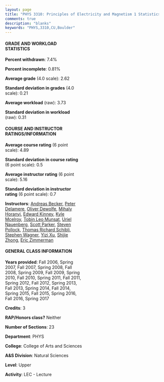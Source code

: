 ```yaml
---
layout: page
title: "PHYS 3310: Principles of Electricity and Magnetism 1 Statistics"
comments: true
description: "blanks"
keywords: "PHYS,3310,CU,Boulder"
---
```

<head>
<script src="https://ajax.googleapis.com/ajax/libs/jquery/2.1.3/jquery.min.js"></script>
<script src="https://dl.dropboxusercontent.com/s/pc42nxpaw1ea4o9/highcharts.js?dl=0"></script>
<!-- <script src="../assets/js/highcharts.js"></script> -->
<style type="text/css">@font-face {
	font-family: "Bebas Neue";
	src: url(https://www.filehosting.org/file/details/544349/BebasNeue Regular.otf) format("opentype");
	}
	h1.Bebas { 
		font-family: "Bebas Neue", Verdana, Tahoma;
	}
</style>
</head>
<body>
	<div id="container" style="float: right; width: 45%; height: 88%; margin-left: 2.5%; margin-right: 2.5%;"></div>
	<script language="JavaScript">
		$(document).ready(function() {
		var chart = {type: 'column'};
		var title = {text: 'Grade Distribution'};
		var xAxis = {categories: ['A','B','C','D','F'],crosshair: true};
		var yAxis = {min: 0,title: {text: 'Percentage'}};
		var tooltip = {headerFormat: '<center><b><span style="font-size:20px">{point.key}</span></b></center>',
		               pointFormat: '<td style="padding:0"><b>{point.y:.1f}%</b></td>',
		               footerFormat: '</table>',shared: true,useHTML: true};
		var plotOptions = {column: {pointPadding: 0.0,borderWidth: 0}};  
		var credits = {enabled: false};var series= [{name: 'Percent',data: [28.06,32.09,25.98,4.55,9.31,]}];
		var json = {};
		json.chart = chart;
		json.title = title;
		json.tooltip = tooltip;
		json.xAxis = xAxis;
		json.yAxis = yAxis;  
		json.series = series;
		json.plotOptions = plotOptions;  
		json.credits = credits;
		$('#container').highcharts(json);
	});
	</script>
</body>
			   
#### GRADE AND WORKLOAD STATISTICS

**Percent withdrawn**: 7.4%

**Percent incomplete**: 0.81%

**Average grade** (4.0 scale): 2.62

**Standard deviation in grades** (4.0 scale): 0.21

**Average workload** (raw): 3.73

**Standard deviation in workload** (raw): 0.31

#### COURSE AND INSTRUCTOR RATINGS/INFORMATION

**Average course rating** (6 point scale): 4.89

**Standard deviation in course rating** (6 point scale): 0.5

**Average instructor rating** (6 point scale): 5.16

**Standard deviation in instructor rating** (6 point scale): 0.7

**Instructors**: <a href='../../instructors/Andreas_Becker'>Andreas Becker</a>, <a href='../../instructors/Peter_Delamere'>Peter Delamere</a>, <a href='../../instructors/Oliver_Dewolfe'>Oliver Dewolfe</a>, <a href='../../instructors/Mihaly_Horanyi'>Mihaly Horanyi</a>, <a href='../../instructors/Edward_Kinney'>Edward Kinney</a>, <a href='../../instructors/Kyle_Mcelroy'>Kyle Mcelroy</a>, <a href='../../instructors/Tobin_Leo_Munsat'>Tobin Leo Munsat</a>, <a href='../../instructors/Uriel_Nauenberg'>Uriel Nauenberg</a>, <a href='../../instructors/Scott_Parker'>Scott Parker</a>, <a href='../../instructors/Steven_Pollock'>Steven Pollock</a>, <a href='../../instructors/Thomas_Richard_Schibli'>Thomas Richard Schibli</a>, <a href='../../instructors/Stephen_Wagner'>Stephen Wagner</a>, <a href='../../instructors/Yizi_Xu'>Yizi Xu</a>, <a href='../../instructors/Shijie_Zhong'>Shijie Zhong</a>, <a href='../../instructors/Eric_Zimmerman'>Eric Zimmerman</a>

#### GENERAL CLASS INFORMATION

**Years provided**: Fall 2006, Spring 2007, Fall 2007, Spring 2008, Fall 2008, Spring 2009, Fall 2009, Spring 2010, Fall 2010, Spring 2011, Fall 2011, Spring 2012, Fall 2012, Spring 2013, Fall 2013, Spring 2014, Fall 2014, Spring 2015, Fall 2015, Spring 2016, Fall 2016, Spring 2017

**Credits**: 3

**RAP/Honors class?** Neither

**Number of Sections**: 23

**Department**: PHYS

**College**: College of Arts and Sciences

**A&S Division**: Natural Sciences

**Level**: Upper

**Activity**: LEC - Lecture
